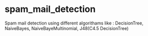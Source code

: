 # spam_mail_detection
Spam mail detection using different algorithams like : DecisionTree, NaiveBayes, NaiveBayeMultinomial, J48(C4.5 DecisionTree)
